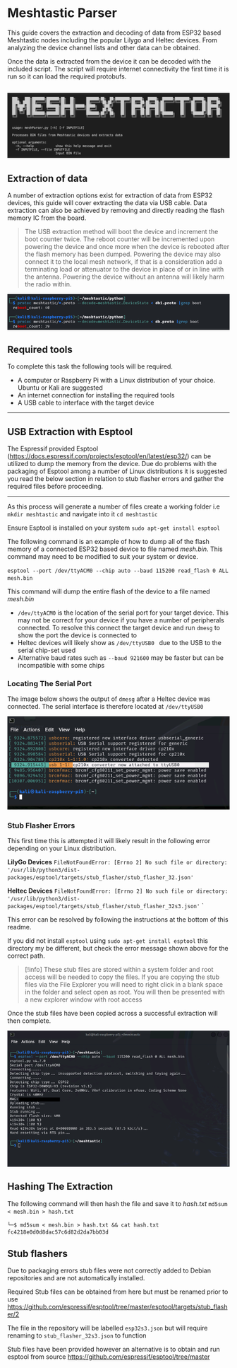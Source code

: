 # Meshtastic Parser

This guide covers the extraction and decoding of data from ESP32 based Meshtastic nodes including the popular Lilygo and Heltec devices. From analyzing the device channel lists and other data can be obtained.

Once the data is extracted from the device it can be decoded with the included script. The script will require internet connectivity the first time it is run so it can load the required protobufs.


![alt text](Images/meshextractor.png)
---

## Extraction of data

A number of extraction options exist for extraction of data from ESP32 devices, this guide will cover extracting the data via USB cable. Data extraction can also be achieved by removing and directly reading the flash memory IC from the board.


>The USB extraction method will boot the device and increment the boot counter twice. The reboot counter will be incremented upon powering the device and once more when the device is rebooted after the flash memory has been dumped.
>Powering the device may also connect it to the local mesh network, if that is a consideration add a terminating load or attenuator to the device in place of or in line with the antenna. Powering the device without an antenna will likely harm the radio within.


![alt text](Images/rebootCount.png)


## Required tools
To complete this task the following tools will be required.
- A computer or Raspberry Pi with a Linux distribution of your choice. Ubuntu or Kali are suggested
- An internet connection for installing the required tools
- A USB cable to interface with the target device

---

## USB Extraction with Esptool
The Espressif provided Esptool (https://docs.espressif.com/projects/esptool/en/latest/esp32/) can be utilized to dump the memory from the device. Due do problems with the packaging of Esptool among a number of Linux distributions it is suggested you read the below section in relation to stub flasher errors and gather the required files before proceeding.

----
As this process will generate a number of files create a working folder i.e `mkdir meshtastic` and navigate into it `cd meshtastic`

Ensure Esptool is installed on your system
`sudo apt-get install esptool`

The following command is an example of how to dump all of the flash memory of a connected ESP32 based device to file named *mesh.bin*. This command may need to be modified to suit your system or device.

`esptool --port /dev/ttyACM0 --chip auto --baud 115200 read_flash 0 ALL mesh.bin`

This command will dump the entire flash of the device to a file named *mesh.bin*

- `/dev/ttyACM0` is the location of the serial port for your target device. This may not be correct for your device if you have a number of peripherals connected.  To resolve this connect the target device and run `dmesg` to show the port the device is connected to
- Heltec devices will likely show as `/dev/ttyUSB0 ` due to the USB to the serial chip-set used
- Alternative baud rates such as `--baud 921600` may be faster but can be incompatible with some chips

### Locating The Serial Port
The image below shows the output of `dmesg` after a Heltec device was connected. The serial interface is therefore located at `/dev/ttyUSB0`

![alt text](Images/heltecUSB.png)

### Stub Flasher Errors
This first time this is attempted it will likely result in the following error depending on your Linux distribution.

**LilyGo Devices**
	`FileNotFoundError: [Errno 2] No such file or directory: '/usr/lib/python3/dist-packages/esptool/targets/stub_flasher/stub_flasher_32.json'`

**Heltec Devices**
	`FileNotFoundError: [Errno 2] No such file or directory: '/usr/lib/python3/dist-packages/esptool/targets/stub_flasher/stub_flasher_32s3.json'`
`

This error can be resolved by following the instructions at the bottom of this readme. 

If you did not install `esptool` using `sudo apt-get install esptool` this directory my be different, but check the error message shown above for the correct path.

>[!info]
>These stub files are stored within a system folder and root access will be needed to copy the files.
>If you are copying the stub files via the File Explorer you will need to right click in a blank space in the folder and select open as root. You will then be presented with a new explorer window with root access

Once the stub files have been copied across a successful extraction will then complete.

![alt text](Images/successComplete.png)

## Hashing The Extraction
The following command will then hash the file and save it to *hash.txt*
`md5sum < mesh.bin > hash.txt`

```
└─$ md5sum < mesh.bin > hash.txt && cat hash.txt
fc4218e0d0d8dac57c6d82d2da7bb03d 
```

## Stub flashers
Due to packaging errors stub files were not correctly added to Debian repositories and are not automatically installed.

Required Stub files can be obtained from here but must be renamed prior to use
https://github.com/espressif/esptool/tree/master/esptool/targets/stub_flasher/2 

The file in the repository will be labelled `esp32s3.json` but will require renaming to `stub_flasher_32s3.json` to function

Stub files have been provided however an alternative is to obtain and run esptool from source https://github.com/espressif/esptool/tree/master
